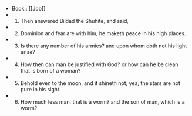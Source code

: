 - Book:: [[Job]]
- 1. Then answered Bildad the Shuhite, and said,
- 2. Dominion and fear are with him, he maketh peace in his high places.
- 3. Is there any number of his armies? and upon whom doth not his light arise?
- 4. How then can man be justified with God? or how can he be clean that is born of a woman?
- 5. Behold even to the moon, and it shineth not; yea, the stars are not pure in his sight.
- 6. How much less man, that is a worm? and the son of man, which is a worm?
